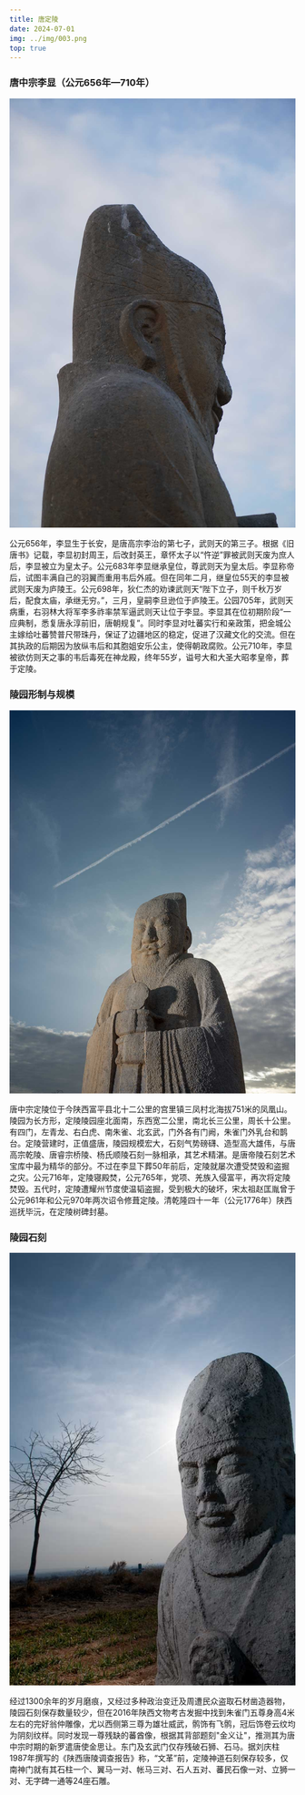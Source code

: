```yaml
---
title: 唐定陵
date: 2024-07-01
img: ../img/003.png
top: true
---
```


### 唐中宗李显（公元656年—710年）

![](../img/010.jpg)

公元656年，李显生于长安，是唐高宗李治的第七子，武则天的第三子。根据《旧唐书》记载，李显初封周王，后改封英王，章怀太子以“忤逆”罪被武则天废为庶人后，李显被立为皇太子。公元683年李显继承皇位，尊武则天为皇太后。李显称帝后，试图丰满自己的羽翼而重用韦后外戚。但在同年二月，继皇位55天的李显被武则天废为庐陵王。公元698年，狄仁杰的劝谏武则天“陛下立子，则千秋万岁后，配食太庙，承继无穷。”，三月，皇嗣李旦逊位于庐陵王。公园705年，武则天病重，右羽林大将军李多祚率禁军逼武则天让位于李显。李显其在位初期阶段“一应典制，悉复唐永淳前旧，唐朝规复”。同时李显对吐蕃实行和亲政策，把金城公主嫁给吐蕃赞普尺带珠丹，保证了边疆地区的稳定，促进了汉藏文化的交流。但在其执政的后期因为放纵韦后和其胞姐安乐公主，使得朝政腐败。公元710年，李显被欲仿则天之事的韦后毒死在神龙殿，终年55岁，谥号大和大圣大昭孝皇帝，葬于定陵。

### 陵园形制与规模

![](../img/011.jpg)

唐中宗定陵位于今陕西富平县北十二公里的宫里镇三凤村北海拔751米的凤凰山。陵园为长方形，定陵陵园座北面南，东西宽二公里，南北长三公里，周长十公里。有四门，左青龙、右白虎、南朱雀、北玄武，门外各有门阙，朱雀门外乳台和鹊台。定陵营建时，正值盛唐，陵园规模宏大，石刻气势磅礴、造型高大雄伟，与唐高宗乾陵、唐睿宗桥陵、杨氏顺陵石刻一脉相承，其艺术精湛。是唐帝陵石刻艺术宝库中最为精华的部分。不过在李显下葬50年前后，定陵就屡次遭受焚毁和盗掘之灾。公元716年，定陵寝殿焚，公元765年，党项、羌族入侵富平，再次将定陵焚毁。五代时，定陵遭耀州节度使温韬盗掘，受到极大的破坏，宋太祖赵匡胤曾于公元961年和公元970年两次诏令修葺定陵。清乾隆四十一年（公元1776年）陕西巡抚毕沅，在定陵树碑封墓。

### 陵园石刻

![](../img/012.jpg)

经过1300余年的岁月磨痕，又经过多种政治变迁及周遭民众盗取石材凿造器物，陵园石刻保存数量较少，但在2016年陕西文物考古发掘中找到朱雀门五尊身高4米左右的完好翁仲雕像，尤以西侧第三尊为雄壮威武，鹘饰有飞鹘，冠后饰卷云纹均为阴刻纹样。同时发现一尊残缺的蕃酋像，根据其背部题刻"金义让"，推测其为唐中宗时期的新罗遣唐使金思让。东门及玄武门仅存残破石狮、石马。据刘庆柱1987年撰写的《陕西唐陵调查报告》称，“文革”前，定陵神道石刻保存较多，仅南神门就有其石柱一个、翼马一对、帐马三对、石人五对、蕃民石像一对、立狮一对、无字碑一通等24座石雕。